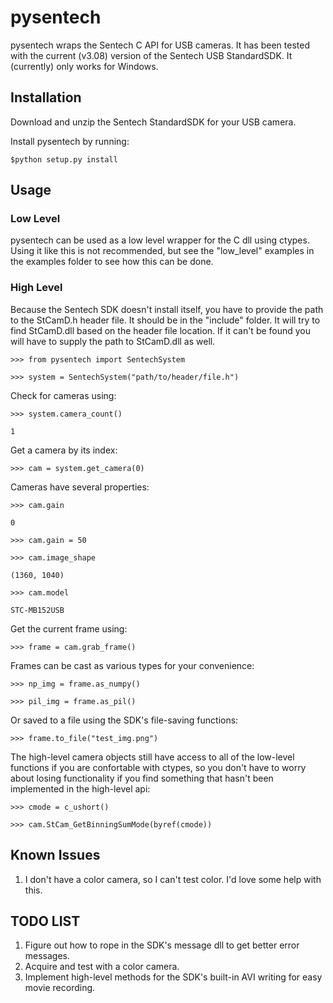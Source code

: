 # pysentech

pysentech wraps the Sentech C API for USB cameras.  It has been tested with the current (v3.08) version of the Sentech USB StandardSDK.  It (currently) only works for Windows.

## Installation

Download and unzip the Sentech StandardSDK for your USB camera.

Install pysentech by running:

    $python setup.py install

## Usage

### Low Level

pysentech can be used as a low level wrapper for the C dll using ctypes.  Using it like this is not recommended, but see the "low_level" examples in the examples folder to see how this can be done.

### High Level

Because the Sentech SDK doesn't install itself, you have to provide the path to the StCamD.h header file.  It should be in the "include" folder.  It will try to find StCamD.dll based on the header file location.  If it can't be found you will have to supply the path to StCamD.dll as well.

    >>> from pysentech import SentechSystem

    >>> system = SentechSystem("path/to/header/file.h")

Check for cameras using:

    >>> system.camera_count()

    1

Get a camera by its index:

    >>> cam = system.get_camera(0)

Cameras have several properties:

    >>> cam.gain
    
    0

    >>> cam.gain = 50

    >>> cam.image_shape

    (1360, 1040)

    >>> cam.model

    STC-MB152USB

Get the current frame using:

    >>> frame = cam.grab_frame()

Frames can be cast as various types for your convenience:

    >>> np_img = frame.as_numpy()

    >>> pil_img = frame.as_pil()

Or saved to a file using the SDK's file-saving functions:

    >>> frame.to_file("test_img.png")

The high-level camera objects still have access to all of the low-level functions if you are confortable with ctypes, so you don't have to worry about losing functionality if you find something that hasn't been implemented in the high-level api:

    >>> cmode = c_ushort()

    >>> cam.StCam_GetBinningSumMode(byref(cmode))

## Known Issues

1. I don't have a color camera, so I can't test color.  I'd love some help with this.

## TODO LIST

1. Figure out how to rope in the SDK's message dll to get better error messages.
2. Acquire and test with a color camera.
3. Implement high-level methods for the SDK's built-in AVI writing for easy movie recording.